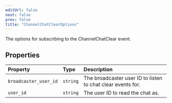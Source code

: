 ```yaml
---
editUrl: false
next: false
prev: false
title: "ChannelChatClearOptions"
---
```


The options for subscribing to the ChannelChatClear event.

## Properties

| Property | Type | Description |
| :------ | :------ | :------ |
| `broadcaster_user_id` | `string` | The broadcaster user ID to listen to chat clear events for. |
| `user_id` | `string` | The user ID to read the chat as. |
